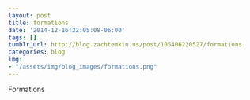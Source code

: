 ```yaml
---
layout: post
title: formations
date: '2014-12-16T22:05:08-06:00'
tags: []
tumblr_url: http://blog.zachtemkin.us/post/105406220527/formations
categories: blog
img:
- "/assets/img/blog_images/formations.png" 
---
```

Formations

